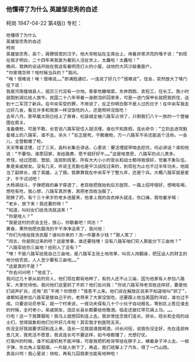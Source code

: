 ### 他懂得了为什么  英雄邹忠秀的自述
柯岗
1947-04-22
第4版()
专栏：

    他懂得了为什么
    英雄邹忠秀的自述
    柯岗
    英雄邹忠秀，高个，肩膀很宽的汉子。他大背枪站在主席台上，用着非常洪亮的嗓子说：“到现在我才明白，二十四年来我是为着别人活在世上，太蠢啦！太蠢啦！”
    晚间，我俩的谈话开始在我这有着明亮灯火的小屋，战地的大风沙敲着窗户。
    “你家境怎样？啥时候当兵的？”我问。
    “唉！很难说！唉！很难说……”即满脸通红，一连说了好几个“很难说”。住会，突然放大了嗓门往下说：
    我是河南偃城县人，祖宗三代没有一分地。辈辈吃糠咽菜，东奔西跑，卖短工，住长工。我小时就跑到湖北给人放牛。民国二十八年带着一身脓泡疥回家来，可是一进门保甲长就把我抓住，送到十二军顶了新兵。在中央军受的罪，不用说了，反正你明白那不是人过的日子！在中央军我走过好几省，看见许多和我家一样没饭吃的人，还是照样没饭吃！
    去年八月。那早晨太阳已经上了房脊，杞县城全被八路军占领了，只剩我们八十一旅的一个营被围在南关。
    准备缴枪，可是不敢，长官说八路军捉住人就活埋，谁也不知真假。连长命令：“立刻去进攻魁星楼上的八路军，谁不去，杀头！”反正是死，干脆缴枪，万一八路军不杀还能逃个活命。一会儿，全营都缴了枪。
    天天等着活埋，过了三天，高科长集合讲话，心里说：要活埋就带咱去挖坑，何必讲话？谁知他说：“不要怕，谁愿回家，发给路费，愿干就好好干……”这是啥意思，八路军的点儿真多。
    奇怪，经过团部、营部、连部到班里，所有大大小小的官长和战士都待我很好，觉着不象队伍，象是亲戚朋友。没有几天，听说王克勤也是平汉战役过来的，到现在为止也不过半年功夫，他就当了副排长，成了英雄，上了报。我算算我在中央军干了整九年，还是个兵。大概八路军就是爱才，干干试试吧！
    大杨湖战斗，子弹把我的鼻子穿透了，老百姓把我抬到后方医院，一路上招呼很好，想喝有喝，想吃有吃，我心想，八路军真厉害，真把老百姓治服了。
    刚换了药，有个三十来岁的老乡进屋来，他拿上我的血衣掉头就走，伤口痛，我咬着牙喊：
    “老乡，放下来！我还要的呀！”
    “知道，叫妇女们给洗洗就送来！”
    “你是啥人？”
    “我是这村的农会主任，放心，你歇着吧！同志！”
    黄昏，果然他把衣服洗的干干净净送来了，我问他：
    “你们为啥给我洗衣服？谁叫你来的？洗一件要多少钱？”那人笑了：
    “同志，你是刚过来的吧？这是常事，谁还要钱哩！没有八路军咱们穷人那能分下三亩地？”
    “八路军给你三亩地？给别人了没有？”
    “嘿！不是八路军给我自己三亩地，是八路军主张土地改革，叫穷人闹翻身，把压迫人的财主的地分给农民，人人至少要有三亩地……”
    “这是真的不是？”
    “你去问问吧！”他走了。
    我问过几十家从前的穷人，他们现在都有地种了，有的人还不止三亩，因为他家有人参加八路军，大家优待他。我问他们这里抓丁不抓？他们反问我：“你说八路军待老百姓这样好，要是他们说声扩兵，还用‘抓’不用？你想想！”我答不上来。他们说在解放区说来不知道啥叫“抓丁”，谁都知道参加八路军是替自己干的，老蒋来了大家没饭吃，还要跟上他当美国的洋奴，谁也过不成。只要说动员参军，就一个村来说，一夜功夫保有几十个小伙子自动报名，等到区上答应谁去的时候，全村老小，亲戚朋友，连区长县长都要给他敬酒。临走还披红带花骑上马。……
    行啦！这一下我算服啦！我马上就想回到连上去。我非常挂念我们连长，排长，班长和全班的战士们，觉得就象和他们分开好几年啦！其实我才到医院五天。
    伤没全好我就要求回到连上来，连长一见我就请我喝酒，问长问短，说我伤没全好，先在连部休息几天，我死活不愿意，我说连长可不要这样，如今啥都懂了，光想打仗。
    打亳州的时候，谁不知道机枪不能冲锋，可是我把机枪背带挂在脖子上，横着身子冲上去，一梭子弹，东北角上冒股烟，一片敌人倒下了，再追，我们班窜上了汽车，得了一门山炮。
    真高兴呵！我心里说：快啦，再有几回我家也能有地种啦！
